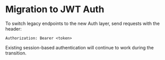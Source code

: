 # Migration to JWT Auth

To switch legacy endpoints to the new Auth layer, send requests with the header:

```
Authorization: Bearer <token>
```

Existing session-based authentication will continue to work during the transition.
